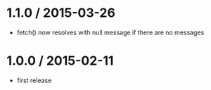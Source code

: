 
1.1.0 / 2015-03-26
==================

  * fetch() now resolves with null message if there are no messages

1.0.0 / 2015-02-11
==================

  * first release
